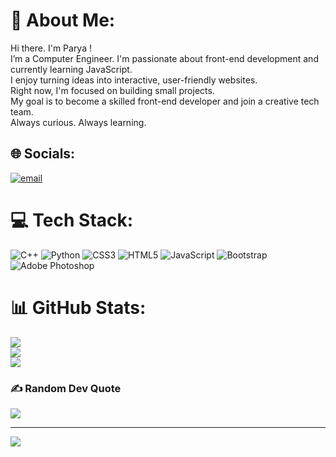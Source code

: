 # 💫 About Me:
Hi there. I'm Parya !<br> I’m a Computer Engineer. I'm passionate about front-end development and currently learning JavaScript.<br>I enjoy turning ideas into interactive, user-friendly websites.  <br>Right now, I'm focused on building small projects.<br>My goal is to become a skilled front-end developer and join a creative tech team.<br>Always curious. Always learning.


## 🌐 Socials:
[![email](https://img.shields.io/badge/Email-D14836?logo=gmail&logoColor=white)](mailto:paryaarezoo@gmail.com) 

# 💻 Tech Stack:
![C++](https://img.shields.io/badge/c++-%2300599C.svg?style=for-the-badge&logo=c%2B%2B&logoColor=white) ![Python](https://img.shields.io/badge/python-3670A0?style=for-the-badge&logo=python&logoColor=ffdd54) ![CSS3](https://img.shields.io/badge/css3-%231572B6.svg?style=for-the-badge&logo=css3&logoColor=white) ![HTML5](https://img.shields.io/badge/html5-%23E34F26.svg?style=for-the-badge&logo=html5&logoColor=white) ![JavaScript](https://img.shields.io/badge/javascript-%23323330.svg?style=for-the-badge&logo=javascript&logoColor=%23F7DF1E) ![Bootstrap](https://img.shields.io/badge/bootstrap-%238511FA.svg?style=for-the-badge&logo=bootstrap&logoColor=white) ![Adobe Photoshop](https://img.shields.io/badge/adobe%20photoshop-%2331A8FF.svg?style=for-the-badge&logo=adobe%20photoshop&logoColor=white)
# 📊 GitHub Stats:
![](https://github-readme-stats.vercel.app/api?username=paryaarezoo&theme=radical&hide_border=false&include_all_commits=false&count_private=false)<br/>
![](https://nirzak-streak-stats.vercel.app/?user=paryaarezoo&theme=radical&hide_border=false)<br/>
![](https://github-readme-stats.vercel.app/api/top-langs/?username=paryaarezoo&theme=radical&hide_border=false&include_all_commits=false&count_private=false&layout=compact)

### ✍️ Random Dev Quote
![](https://quotes-github-readme.vercel.app/api?type=horizontal&theme=radical)

---
[![](https://visitcount.itsvg.in/api?id=paryaarezoo&icon=4&color=0)](https://visitcount.itsvg.in)

<!-- Proudly created with GPRM ( https://gprm.itsvg.in ) -->
